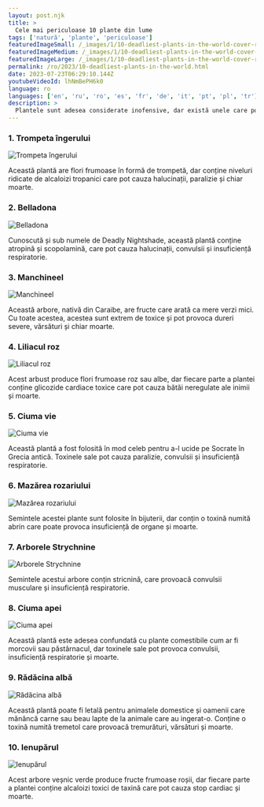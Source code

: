 ```yaml
---
layout: post.njk
title: >
  Cele mai periculoase 10 plante din lume
tags: ['natură', 'plante', 'periculoase']
featuredImageSmall: /_images/1/10-deadliest-plants-in-the-world-cover-ro-small.webp
featuredImageMedium: /_images/1/10-deadliest-plants-in-the-world-cover-ro-medium.webp
featuredImageLarge: /_images/1/10-deadliest-plants-in-the-world-cover-ro-large.webp
permalink: /ro/2023/10-deadliest-plants-in-the-world.html
date: 2023-07-23T06:29:10.144Z
youtubeVideoId: lhNmBePH6k0
language: ro
languages: ['en', 'ru', 'ro', 'es', 'fr', 'de', 'it', 'pt', 'pl', 'tr']
description: >
  Plantele sunt adesea considerate inofensive, dar există unele care pot fi letale pentru oameni și animale deopotrivă. Iată cele mai periculoase 10 plante din lume.
---
```


### 1. Trompeta îngerului

![Trompeta îngerului](/_images/c/c871fe8f71a4524304e3a8969388e84b-medium.webp)

Această plantă are flori frumoase în formă de trompetă, dar conține niveluri ridicate de alcaloizi tropanici care pot cauza halucinații, paralizie și chiar moarte.

### 2. Belladona

![Belladona](/_images/5/51ccf9eaf745923c16fca0a8c83e78d2-medium.webp)

Cunoscută și sub numele de Deadly Nightshade, această plantă conține atropină și scopolamină, care pot cauza halucinații, convulsii și insuficiență respiratorie.

### 3. Manchineel

![Manchineel](/_images/7/7b08a45d0f833291f6afac62e5ab2fbd-medium.webp)

Această arbore, nativă din Caraibe, are fructe care arată ca mere verzi mici. Cu toate acestea, acestea sunt extrem de toxice și pot provoca dureri severe, vărsături și chiar moarte.

### 4. Liliacul roz

![Liliacul roz](/_images/5/5549bfde9eb13568ffc3c1021b4d8338-medium.webp)

Acest arbust produce flori frumoase roz sau albe, dar fiecare parte a plantei conține glicozide cardiace toxice care pot cauza bătăi neregulate ale inimii și moarte.

### 5. Ciuma vie

![Ciuma vie](/_images/2/26f44787765bd17cbda7af6b354bff30-medium.webp)

Această plantă a fost folosită în mod celeb pentru a-l ucide pe Socrate în Grecia antică. Toxinele sale pot cauza paralizie, convulsii și insuficiență respiratorie.

### 6. Mazărea rozariului

![Mazărea rozariului](/_images/1/128c432132ab4835b4fde8742712a9be-medium.webp)

Semintele acestei plante sunt folosite în bijuterii, dar conțin o toxină numită abrin care poate provoca insuficiență de organe și moarte.

### 7. Arborele Strychnine

![Arborele Strychnine](/_images/2/2687cba70275e5d4ecf51050676eaa48-medium.webp)

Semintele acestui arbore conțin stricnină, care provoacă convulsii musculare și insuficiență respiratorie.

### 8. Ciuma apei

![Ciuma apei](/_images/0/0707c0fbef3356ad63fdc9d45328a9dc-medium.webp)

Această plantă este adesea confundată cu plante comestibile cum ar fi morcovii sau păstârnacul, dar toxinele sale pot provoca convulsii, insuficiență respiratorie și moarte.

### 9. Rădăcina albă

![Rădăcina albă](/_images/d/d4525c96565049cc4c57921e8a783780-medium.webp)

Această plantă poate fi letală pentru animalele domestice și oamenii care mănâncă carne sau beau lapte de la animale care au ingerat-o. Conține o toxină numită tremetol care provoacă tremurături, vărsături și moarte.

### 10. Ienupărul

![Ienupărul](/_images/9/942ec0bcb183023a0e01ea2611f7acfa-medium.webp)

Acest arbore veșnic verde produce fructe frumoase roșii, dar fiecare parte a plantei conține alcaloizi toxici de taxină care pot cauza stop cardiac și moarte.

